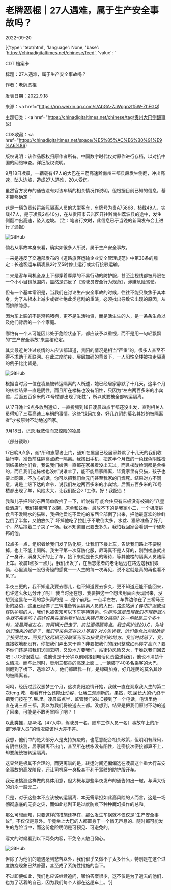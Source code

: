 # 老牌恶棍｜27人遇难，属于生产安全事故吗？

2022-09-20

[{'type': 'text/html', 'language': None, 'base': 'https://chinadigitaltimes.net/chinese/feed', 'value': '

CDT 档案卡

标题：27人遇难，属于生产安全事故吗？

作者：老牌恶棍

发表日期：2022.9.18

来源：<a href="https://mp.weixin.qq.com/s/AbGA-7JWpgpztf5W-ZhEGQ)

主题归类：<a href="https://chinadigitaltimes.net/chinese/tag/贵州大巴侧翻事故)

CDS收藏：<a href="https://chinadigitaltimes.net/space/%E5%85%AC%E6%B0%91%E9%A6%86)

版权说明：该作品版权归原作者所有。中国数字时代仅对原作进行存档，以对抗中国的网络审查。详细版权说明。





9月18日凌晨，一辆载有47人的大巴在三荔高速黔南州三都县段发生侧翻，冲出高速，坠入边坡，造成27人遇难，20人受伤。

虽然官方发布的通告没有对该车辆的相关情况作说明，但根据目前已知的信息，基本能够确定：

这是一辆负责转运新冠隔离人员的大型客车，车牌号为贵A75868，核载49人，实载47人，是于凌晨2点40分，在从贵阳市云岩区开往黔南州荔波县的途中，发生侧翻冲出高速，坠入边坡。（注：笔者行文时，此信息已于当晚的新闻发布会上进行了通报）

![GitHub](https://chinadigitaltimes.net/chinese/files/2022/09/post-687266-632919b6ec4bd.png)

倘若从事故本身来看，确实如很多人所说，属于生产安全事故。

一来是违反了交通部发布的《道路旅客运输企业安全管理规范》中第38条的规定：长途客运车辆凌晨2时至5时停止运行或实行接驳运输。

二来是客车司机全身上下都穿着厚厚的不易行动的防护服，甚至连视线都被局限在一个小小目镜范围内，显然是违反了《驾驶员安全行为规范》，涉嫌危险驾驶。

但有一个基本常识是，当我们在讨论生产安全事故的时候，往往不能只聚焦于其本身，为了从根本上减少或者杜绝此类悲剧的重演，必须找出导致它出现的原因，从而排除隐患。

因为车上装的不是鸡鸭猪狗，更不是生活物资，而是活生生的人，是一条条生命以及他们背后的一个个家庭。

哪怕有一个人可能因此处于危险状态下，都应该予以重视，而不是用一句轻飘飘的“生产安全事故”来盖棺论定。

其实最近关注过疫情的人应该都知道，贵阳的情况是相当“严重”的，很多人甚至不得不求助于互联网。在此过度防疫、层层加码的背景下，一人阳性全楼被拉走隔离的例子比比皆是。

![GitHub](https://chinadigitaltimes.net/chinese/files/2022/09/post-687266-632919b703ca8.png)

根据当时另一位在凌晨被转运隔离的人所述，她已经居家静默了十几天，这半个月的核检结果一直是阴性，而且所在楼栋也没有阳性，只因为“左右两百多米的小宾馆，后面五百多米的70号楼都出现了阳性”，所以就要被全部转运隔离。

从17日晚上9点多收到通知，一直折腾到18日凌晨四点半都还没出发，直到相关人员得知了三荔高速上车祸的事情，这些“绿码加身、好几连阴的莫名其妙的被隔离者”才被原封不动地送回家。



9月18日，记录.我悲催而又惊险的凌晨

（部分截取）

17日晚9点多，派*所和志愿者上门，通知在屋里已经居家静默了十几天的我们收拾行李，准备前往隔离点统一隔离。我掏出手机，把这半个月做的一色绿色阴性检测结果给他们看，我说我们娘俩一直都在家呆着没出去过，而且核酸检测都是合格的，而且我们这栋楼也没听说谁羊了，能不能居家隔离，毕竟家里有只猫，孩子也要上网课，不放心的话，你可以把我们单元门甚至我家的门焊死。结果对方不同意，说是上级下达的命令，说我们左边两百多米的小宾馆，后面五百多米的70号  楼都出现了羊，风险太大，让我们配合z.f工作。好！我配合！

我和儿子把带的东西简单收拾了一下，听说有可  能会住只有床板没有被褥的“八星级酒店&#8221;，我们甚至带了衣架、床单和蚊香。最放不下的是我家小二，一个极度挑食且不爰喝水的猫咪，我把他爱吃不爱吃的东西全部倒了出来，把他最喜欢的妙鲜包倒了半盆，又怕放久了  坏掉他吃了拉肚子不敢倒太多，水盆、猫砂准备了好几个，然后抱着二子哭了一场。我不知道自己要去多久，我怕我回家会看到一个硬邦邦的他。

12点多一点，组织者给我们发了防化服，让我们下楼上车，告诉我们路上不要脱掉，也上不能上厕所。我生平第一次穿防化服，尼玛真不是人穿的，刚到楼底就出了一身汗，满身大汗的上了车，接下来就是长久的等待，等其他楼的隔离人员陆续上车。凌晨1点多一点儿，我们出发了，在当志愿者的老谢远远在路边送我们娘俩，心里涌起一股很奇怪的感觉——人生的每一次再见，说不定就是真的再也看不见了。

半夜三更的，我不知道我要去哪儿，也不知道要去多久，更不知道还能不能回来，也许这么永远分开了呢！ 我当时还在想，我要把这一个想法用画面表现出来，没想到这昙花一现的念头真的是……是个前兆。一点半左右，车靠边停在了三桥马王街的路边，这里已经停了三辆准备转运隔离人员的大巴，路边站满了穿防护服或没穿防护服的人，我们也被告知可以下车等待转运。你*痹你这是觉得我们不得新冠人生就不完美吗？把好好呆在家的我们拉出来强行聚众感染? 这一停就是三个多小时，凌晨两点左右，有两辆大巴走了，前往湄潭隔离点。我去问护送的J.C，为啥他们晚来的都走了，我们早来的还在这儿等着? 对方告诉我，他们集合以前就确定了接受地方，而我们这两辆还没联系到可以接受我们的地方。我当时就怒了，我*，连接收地都没有，你把我们弄出来干嘛？非要把我们的绿码整成红码你才高兴？要不你们还是把我们送回去吧，又没地方要我们，站街边风险又大，干脆送我们回去吧！J.C也很委屈，说他也是十分钟以前刚接到电话负责监送我们，他也不清楚什么情况。而与此同时，贵州三都县的高速上面……一辆装了40多名乘客的大巴，侧翻到了桥下，遇难27人，他们都跟我一样，是绿码加身，好几连阴的莫名其妙的被隔离者。

呵呵，经历过武汉恶梦三个月，这次贵阳疫情开始，我就一直在观察我人生的第二次feng.城，看看有什么还能让动容，让我三观刷新的。果然，吃.屎长大的s*,终于把我们按在了.屎.里。凌晨四点半，监管我们的J.C接到了一个电话，电话里他一直在说三都三都，我以为我们将被送去三都。没想到，结果是把我们原封不动的送了回来，可能是不敢再冒险了吧？！



以此类推，那45名（47人中，驾驶员一名，随车工作人员一名）事故车上的所谓“涉疫人员”的情况应该也大差不差。

我想，他们中的绝大部分人是支持抗疫的，也愿意配合相关政策，但明明有绿码，有阴性核测，居家隔离不出门，甚至所在楼栋没有阳性，连密接次密接都算不上，却要统统被转运隔离。

这显然是极其不合理的，而更离谱的是，转运时间还偏偏选在凌晨这个重大行车安全事故的高发阶段，还让司机穿一身极其不利于驾驶的防护服开车。

我无法揣测这样做的具体用意，但大概与那些半夜发布的通告如出一辙，与满大街的消杀一般无二。

只是，对于这些本不应该被转运隔离、本无需承担如此高风险的人而言，这是一场彻彻底底的无妄之灾，而如此悲剧正是过度防疫下种种魔幻操作的总和。

那么可想而知，只要这样的措施还存在，那么发生车祸就不仅仅是“生产安全事故”，不仅仅是意外。毕竟坐上大巴的人都置身于一个悄无声息的、随时都可能发生的危险当中，而这份危险明明是可预见、可避免的。

写文的时候看到以下两条内容，不免令人触目恸心。

![GitHub](https://chinadigitaltimes.net/chinese/files/2022/09/post-687266-632919b71746d.png)

但除了为他们的遭遇感到悲苦以外，我们似乎又做不了太多什么，特别是在这个过度防疫现象已然普遍，甚至成了系统性措施的当下。

不过即便如此，我们也应该继续追问，哪怕答案很少，这不仅是为了逝去的他们，也为了活着的自己，因为我们每个人都在这趟车上。'}]